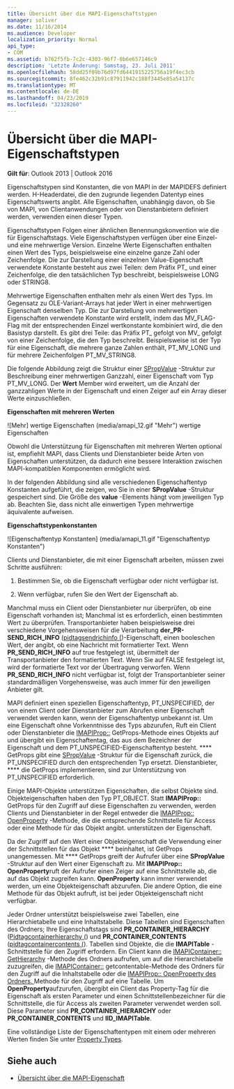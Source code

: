 ```yaml
---
title: Übersicht über die MAPI-Eigenschaftstypen
manager: soliver
ms.date: 11/16/2014
ms.audience: Developer
localization_priority: Normal
api_type:
- COM
ms.assetid: b762f5fb-7c2c-4303-96f7-0b6e657146c9
description: 'Letzte Änderung: Samstag, 23. Juli 2011'
ms.openlocfilehash: 58dd25f09b76d97fd6441915225756a19f4ec3cb
ms.sourcegitcommit: 8fe462c32b91c87911942c188f3445e85a54137c
ms.translationtype: MT
ms.contentlocale: de-DE
ms.lasthandoff: 04/23/2019
ms.locfileid: "32328260"
---
```

# <a name="mapi-property-type-overview"></a>Übersicht über die MAPI-Eigenschaftstypen
  
**Gilt für**: Outlook 2013 | Outlook 2016 
  
Eigenschaftstypen sind Konstanten, die von MAPI in der MAPIDEFS definiert werden. H-Headerdatei, die den zugrunde liegenden Datentyp eines Eigenschaftswerts angibt. Alle Eigenschaften, unabhängig davon, ob Sie von MAPI, von Clientanwendungen oder von Dienstanbietern definiert werden, verwenden einen dieser Typen. 
  
Eigenschaftstypen Folgen einer ähnlichen Benennungskonvention wie die für Eigenschaftstags. Viele Eigenschaftstypen verfügen über eine Einzel-und eine mehrwertige Version. Einzelne Werte Eigenschaften enthalten einen Wert des Typs, beispielsweise eine einzelne ganze Zahl oder Zeichenfolge. Die zur Darstellung einer einzelnen Value-Eigenschaft verwendete Konstante besteht aus zwei Teilen: dem Präfix PT_ und einer Zeichenfolge, die den tatsächlichen Typ beschreibt, beispielsweise LONG oder STRING8. 
  
Mehrwertige Eigenschaften enthalten mehr als einen Wert des Typs. Im Gegensatz zu OLE-Variant-Arrays hat jeder Wert in einer mehrwertigen Eigenschaft denselben Typ. Die zur Darstellung von mehrwertigen Eigenschaften verwendete Konstante wird erstellt, indem das MV_FLAG-Flag mit der entsprechenden Einzel wertkonstante kombiniert wird, die den Basistyp darstellt. Es gibt drei Teile: das Präfix PT_ gefolgt von MV_ gefolgt von einer Zeichenfolge, die den Typ beschreibt. Beispielsweise ist der Typ für eine Eigenschaft, die mehrere ganze Zahlen enthält, PT_MV_LONG und für mehrere Zeichenfolgen PT_MV_STRING8.
  
Die folgende Abbildung zeigt die Struktur einer [SPropValue](spropvalue.md) -Struktur zur Beschreibung einer mehrwertigen Ganzzahl, einer Eigenschaft vom Typ PT_MV_LONG. Der **Wert** Member wird erweitert, um die Anzahl der ganzzahligen Werte in der Eigenschaft und einen Zeiger auf ein Array dieser Werte einzuschließen. 
  
**Eigenschaften mit mehreren Werten**
  
![Mehr] wertige Eigenschaften (media/amapi_12.gif "Mehr") wertige Eigenschaften
  
Obwohl die Unterstützung für Eigenschaften mit mehreren Werten optional ist, empfiehlt MAPI, dass Clients und Dienstanbieter beide Arten von Eigenschaften unterstützen, da dadurch eine bessere Interaktion zwischen MAPI-kompatiblen Komponenten ermöglicht wird.
  
In der folgenden Abbildung sind alle verschiedenen Eigenschaftentyp Konstanten aufgeführt, die zeigen, wo Sie in einer **SPropValue** -Struktur gespeichert sind. Die Größe des **value** -Elements hängt vom jeweiligen Typ ab. Beachten Sie, dass nicht alle einwertigen Typen mehrwertige äquivalente aufweisen. 
  
**Eigenschaftstypenkonstanten**
  
![Eigenschaftentyp Konstanten] (media/amapi_11.gif "Eigenschaftentyp Konstanten")
  
Clients und Dienstanbieter, die mit einer Eigenschaft arbeiten, müssen zwei Schritte ausführen:
  
1. Bestimmen Sie, ob die Eigenschaft verfügbar oder nicht verfügbar ist.
    
2. Wenn verfügbar, rufen Sie den Wert der Eigenschaft ab.
    
Manchmal muss ein Client oder Dienstanbieter nur überprüfen, ob eine Eigenschaft vorhanden ist; Manchmal ist es erforderlich, einen bestimmten Wert zu überprüfen. Transportanbieter haben beispielsweise drei verschiedene Vorgehensweisen für die Verarbeitung **der\_PR-SEND_RICH_INFO** ([pidtagsendrichinfo (](pidtagsendrichinfo-canonical-property.md))-Eigenschaft, einen booleschen Wert, der angibt, ob eine Nachricht mit formatierter Text. Wenn **PR\_SEND_RICH_INFO** auf true festgelegt ist, übermittelt der Transportanbieter den formatierten Text. Wenn Sie auf FALSE festgelegt ist, wird der formatierte Text vor der Übertragung verworfen. Wenn **PR_SEND_RICH_INFO** nicht verfügbar ist, folgt der Transportanbieter seiner standardmäßigen Vorgehensweise, was auch immer für den jeweiligen Anbieter gilt. 
  
MAPI definiert einen speziellen Eigenschaftentyp, PT_UNSPECIFIED, der von einem Client oder Dienstanbieter zum Abrufen einer Eigenschaft verwendet werden kann, wenn der Eigenschaftentyp unbekannt ist. Um eine Eigenschaft ohne Vorkenntnisse des Typs abzurufen, Ruft ein Client oder Dienstanbieter die [IMAPIProp::](imapiprop-getprops.md) GetProps-Methode eines Objekts auf und übergibt ein Eigenschaftentag, das aus dem Bezeichner der Eigenschaft und dem PT_UNSPECIFIED-Eigenschaftentyp besteht. **** GetProps gibt eine [SPropValue](spropvalue.md) -Struktur für die Eigenschaft zurück, die PT_UNSPECIFIED durch den entsprechenden Typ ersetzt. Dienstanbieter, **** die GetProps implementieren, sind zur Unterstützung von PT_UNSPECIFIED erforderlich. 
  
Einige MAPI-Objekte unterstützen Eigenschaften, die selbst Objekte sind. Objekteigenschaften haben den Typ PT_OBJECT. Statt **IMAPIProp::** GetProps für den Zugriff auf diese Eigenschaften zu verwenden, werden Clients und Dienstanbieter in der Regel entweder die [IMAPIProp:: OpenProperty](imapiprop-openproperty.md) -Methode, die die entsprechende Schnittstelle für Access oder eine Methode für das Objekt angibt. unterstützen der Eigenschaft. 
  
Da der Zugriff auf den Wert einer Objekteigenschaft die Verwendung einer der Schnittstellen für das Objekt **** beinhaltet, ist GetProps unangemessen. Mit **** GetProps greift der Aufrufer über eine **SPropValue** -Struktur auf den Wert einer Eigenschaft zu. Mit **IMAPIProp:: OpenProperty**ruft der Aufrufer einen Zeiger auf eine Schnittstelle ab, die auf das Objekt zugreifen kann. **OpenProperty** kann immer verwendet werden, um eine Objekteigenschaft abzurufen. Die andere Option, die eine Methode für das Objekt aufruft, ist bei jeder Objekteigenschaft nicht verfügbar. 
  
Jeder Ordner unterstützt beispielsweise zwei Tabellen, eine Hierarchietabelle und eine Inhaltstabelle. Diese Tabellen sind Eigenschaften des Ordners; Ihre Eigenschaftstags sind **PR_CONTAINER_HIERARCHY** ([Pidtagcontainerhierarchy (](pidtagcontainerhierarchy-canonical-property.md)) und **PR_CONTAINER_CONTENTS** ([pidtagcontainercontents (](pidtagcontainercontents-canonical-property.md)). Tabellen sind Objekte, die die **IMAPITable** -Schnittstelle für den Zugriff erfordern. Ein Client kann die [IMAPIContainer:: GetHierarchy](imapicontainer-gethierarchytable.md) -Methode des Ordners aufrufen, um auf die Hierarchietabelle zuzugreifen, die [IMAPIContainer::](imapicontainer-getcontentstable.md) getcontentable-Methode des Ordners für den Zugriff auf die Inhaltstabelle oder die [IMAPIProp:: OpenProperty des Ordners. ](imapiprop-openproperty.md)Methode für den Zugriff auf eine Tabelle. Um **OpenProperty**aufzurufen, übergibt ein Client das Property-Tag für die Eigenschaft als ersten Parameter und einen Schnittstellenbezeichner für die Schnittstelle, die für Access als zweiten Parameter verwendet werden soll. Diese Parameter sind **PR_CONTAINER_HIERARCHY** oder **PR_CONTAINER_CONTENTS** und **IID_IMAPITable**.
  
Eine vollständige Liste der Eigenschaftentypen mit einem oder mehreren Werten finden Sie unter [Property Types](property-types.md). 
  
## <a name="see-also"></a>Siehe auch

- [Übersicht über die MAPI-Eigenschaft](mapi-property-overview.md)

